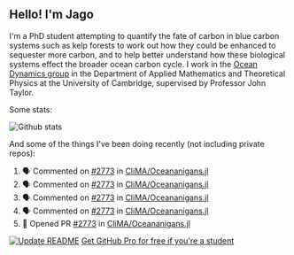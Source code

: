 ## Hello! I'm Jago

I'm a PhD student attempting to quantify the fate of carbon in blue carbon systems such as kelp forests to work out how they could be enhanced to sequester more carbon, and to help better understand how these biological systems effect the broader ocean carbon cycle. I work in the <a href="https://www.damtp.cam.ac.uk/user/jrt51/" class="emph">Ocean Dynamics group</a> in the Department of Applied Mathematics and Theoretical Physics at the University of Cambridge, supervised by Professor John Taylor.

Some stats:

![Github stats](https://github-readme-stats.vercel.app/api?username=jagoosw&count_private=true&show_icons=true&theme=radical&hide_title=true&hide_border=true&text_color=d8dee9&icon_color=8fbcbb&bg_color=2e3440&title_color=a3be8c)
[](https://komarev.com/ghpvc/?username=jagoosw&color=2e3440)

And some of the things I've been doing recently (not including private repos):
<!--START_SECTION:activity-->
1. 🗣 Commented on [#2773](https://github.com/CliMA/Oceananigans.jl/issues/2773) in [CliMA/Oceananigans.jl](https://github.com/CliMA/Oceananigans.jl)
2. 🗣 Commented on [#2773](https://github.com/CliMA/Oceananigans.jl/issues/2773) in [CliMA/Oceananigans.jl](https://github.com/CliMA/Oceananigans.jl)
3. 🗣 Commented on [#2773](https://github.com/CliMA/Oceananigans.jl/issues/2773) in [CliMA/Oceananigans.jl](https://github.com/CliMA/Oceananigans.jl)
4. 🗣 Commented on [#2773](https://github.com/CliMA/Oceananigans.jl/issues/2773) in [CliMA/Oceananigans.jl](https://github.com/CliMA/Oceananigans.jl)
5. 💪 Opened PR [#2773](https://github.com/CliMA/Oceananigans.jl/pull/2773) in [CliMA/Oceananigans.jl](https://github.com/CliMA/Oceananigans.jl)
<!--END_SECTION:activity-->


[![Update README](https://github.com/jagoosw/jagoosw/actions/workflows/update-readme.yml/badge.svg)](https://github.com/jagoosw/jagoosw/actions/workflows/update-readme.yml)
[Get GitHub Pro for free if you're a student](https://education.github.com/pack)

